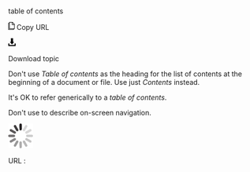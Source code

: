 # 

table of contents

![Copy URL](media/table-of-contents/Copy.png)
Copy URL

![Download](media/table-of-contents/Download.png)

Download topic

Don't use *Table of contents* as the heading for the list of contents at the beginning of a document or file. Use just *Contents* instead. 

It's OK to refer generically to a *table of contents*.

Don't use to describe on-screen navigation.

![In progress](media/table-of-contents/activity-large.gif)

URL :
